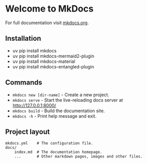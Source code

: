 # Welcome to MkDocs

For full documentation visit [mkdocs.org](https://www.mkdocs.org).

## Installation

* uv pip install mkdocs
* uv pip install mkdocs-mermaid2-plugin
* uv pip install mkdocs-material
* uv pip install mkdocs-entangled-plugin

## Commands

* `mkdocs new [dir-name]` - Create a new project.
* `mkdocs serve` - Start the live-reloading docs server at http://127.0.0.1:8000/
* `mkdocs build` - Build the documentation site.
* `mkdocs -h` - Print help message and exit.

## Project layout

    mkdocs.yml    # The configuration file.
    docs/
        index.md  # The documentation homepage.
        ...       # Other markdown pages, images and other files.
